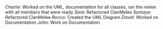 _Charlie_: Worked on the UML, documentation for all classes, ran the melee with all members that were ready
_Sara_: Refactored ClanMelee
_Somaya_: Refactored ClanMelee
_Rocco_: Created the UML Diagram
_David_: Worked on Documentation
_John_: Work on Documentation